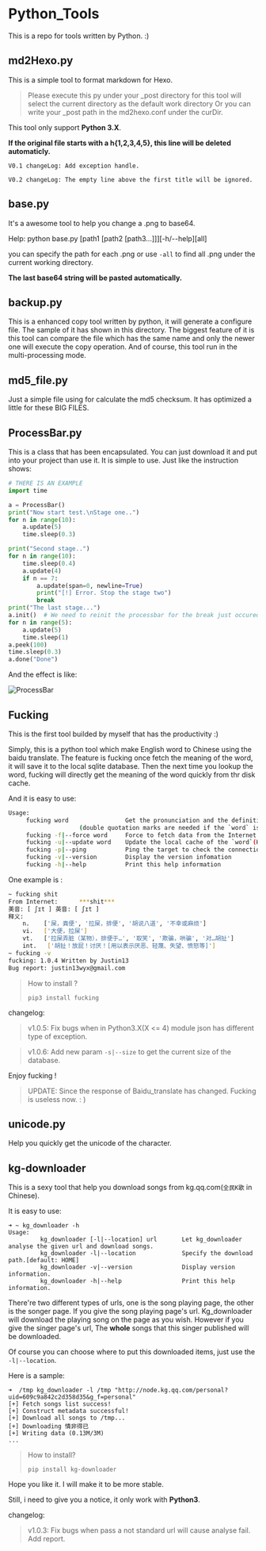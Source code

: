 # Python_Tools

This is a repo for tools written by Python. :)

## md2Hexo.py

This is a simple tool to format markdown for Hexo.
> Please execute this py under your _post directory for this tool will select the current directory as the default work directory
> Or you can write your _post path in the md2hexo.conf under the curDir.

This tool only support **Python 3.X**.

**If the original file starts with a h{1,2,3,4,5}, this line will be deleted automaticly.**

`V0.1 changeLog: Add exception handle.`

`V0.2 changeLog: The empty line above the first title will be ignored.`


## base.py

It's a awesome tool to help you change a .png to base64.

Help: python base.py [path1 [path2 [path3...]]][-h/--help][all]

you can specify the path for each .png or use `-all` to find all .png under the current working directory.

**The last base64 string will be pasted automatically.**

## backup.py

This is a enhanced copy tool written by python, it will generate a configure file. The sample of it has shown in this directory. The biggest feature of it is this tool can compare the file which has the same name and only the newer one will execute the copy operation. And of course, this tool run in the multi-processing mode.

## md5_file.py

Just a simple file using for calculate the md5 checksum. It has optimized a little for these BIG FILES.

## ProcessBar.py

This is a class that has been encapsulated. You can just download it and put into your project than use it. It is simple to use.
Just like the instruction shows:

```python
# THERE IS AN EXAMPLE
import time

a = ProcessBar()
print("Now start test.\nStage one..")
for n in range(10):
    a.update(5)
    time.sleep(0.3)

print("Second stage..")
for n in range(10):
    time.sleep(0.4)
    a.update(4)
    if n == 7:
        a.update(span=0, newline=True)
        print("[!] Error. Stop the stage two")
        break
print("The last stage...")
a.init()  # We need to reinit the processbar for the break just occured instead of the bar will continue from the breakpoint.
for n in range(5):
    a.update(5)
    time.sleep(1)
a.peek(100)
time.sleep(0.3)
a.done("Done")
```

And the effect is like:

![ProcessBar](http://omps875vw.bkt.clouddn.com/ProcessBar.gif)

## Fucking

This is the first tool builded by myself that has the productivity :)

Simply, this is a python tool which make English word to Chinese using the baidu translate. The feature is fucking once fetch the meaning of the word, it will save it to the local sqlite database. Then the next time you lookup the word, fucking will directly get the meaning of the word quickly from thr disk cache.

And it is easy to use:

```bash
Usage:
	 fucking word             	 Get the pronunciation and the definition of the `word`.
					(double quotation marks are needed if the `word` is a phrase or a sentence)
	 fucking -f|--force word  	 Force to fetch data from the Internet
	 fucking -u|--update word 	 Update the local cache of the `word`(Has the same effect of the -f)
	 fucking -p|--ping        	 Ping the target to check the connection
	 fucking -v|--version     	 Display the version infomation
	 fucking -h|--help        	 Print this help information
```

One example is :

```bash
~ fucking shit
From Internet:   	***shit***
美音: [ ʃɪt ]	英音: [ ʃɪt ]
释义:
	n.    ['屎，粪便', '拉屎，排便', '胡说八道', '不幸或麻烦']
	vi.   ['大便，拉屎']
	vt.   ['拉屎弄脏（某物），排便于…', '取笑', '欺骗，哄骗', '对…胡扯']
	int.   ['胡扯！放屁！讨厌！[用以表示厌恶、轻蔑、失望、愤怒等]']
~ fucking -v
fucking: 1.0.4 Written by Justin13
Bug report: justin13wyx@gmail.com
```

> How to install ?
> ```
> pip3 install fucking
> ```

changelog:

> v1.0.5: Fix bugs when in Python3.X(X <= 4) module json has different type of exception.

> v1.0.6: Add new param `-s|--size` to get the current size of the database.


Enjoy fucking !

> UPDATE: Since the response of Baidu_translate has changed. Fucking is useless now.  : )

## unicode.py

Help you quickly get the unicode of the character.

## kg-downloader

This is a sexy tool that help you download songs from kg.qq.com(`全民K歌` in Chinese).

It is easy to use:

```
➜ ~ kg_downloader -h
Usage:
         kg_downloader [-l|--location] url       Let kg_downloader analyse the given url and download songs.
         kg_downloader -l|--location             Specify the download path.[default: HOME]
         kg_downloader -v|--version              Display version information.
         kg_downloader -h|--help                 Print this help information.
```

There're two different types of urls, one is the song playing page, the other is the songer page. If you give the song playing page's url. Kg_downloader will download the playing song on the page as you wish. However if you give the singer page's url, The **whole** songs that this singer published will be downloaded.

Of course you can choose where to put this downloaded items, just use the `-l|--location`.

Here is a sample:

```
➜  /tmp kg_downloader -l /tmp "http://node.kg.qq.com/personal?uid=609c9a842c2d358d35&g_f=personal"
[+] Fetch songs list success!
[+] Construct metadata successful!
[+] Download all songs to /tmp...
[+] Downloading 情非得已
[+] Writing data (0.13M/3M)
...
```

> How to install?
>
> ```
> pip install kg-downloader
> ```

Hope you like it. I will make it to be more stable.

Still, i need to give you a notice, it only work with **Python3**.

changelog:

> v1.0.3: Fix bugs when pass a not standard url will cause analyse fail. Add report.